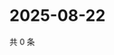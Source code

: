 # 2025-08-22

共 0 条

<!-- BEGIN ZHIHUQUESTIONS -->
<!-- 最后更新时间 Fri Aug 22 2025 04:12:22 GMT+0800 (China Standard Time) -->

<!-- END ZHIHUQUESTIONS -->
